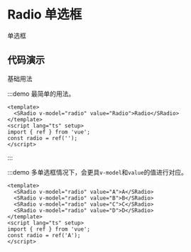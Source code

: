 # Radio 单选框

单选框

## 代码演示

基础用法

:::demo 最简单的用法。

```vue
<template>
  <SRadio v-model="radio" value="Radio">Radio</SRadio>
</template>
<script lang="ts" setup>
import { ref } from 'vue';
const radio = ref('');
</script>
```

:::

:::demo 多单选框情况下，会更具`v-model`和`value`的值进行对应。

```vue
<template>
  <SRadio v-model="radio" value="A">A</SRadio>
  <SRadio v-model="radio" value="B">B</SRadio>
  <SRadio v-model="radio" value="C">C</SRadio>
  <SRadio v-model="radio" value="D">D</SRadio>
</template>
<script lang="ts" setup>
import { ref } from 'vue';
const radio = ref('A');
</script>
```
